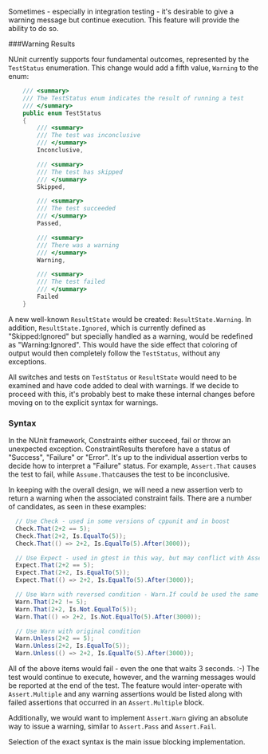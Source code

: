 Sometimes - especially in integration testing - it's desirable to give a warning message but continue execution. This feature will provide the ability to do so.

###Warning Results

NUnit currently supports four fundamental outcomes, represented by the `TestStatus` enumeration. This change would add a fifth value, `Warning` to the enum:

```C#
    /// <summary>
    /// The TestStatus enum indicates the result of running a test
    /// </summary>
    public enum TestStatus
    {
        /// <summary>
        /// The test was inconclusive
        /// </summary>
        Inconclusive,

        /// <summary>
        /// The test has skipped 
        /// </summary>
        Skipped,

        /// <summary>
        /// The test succeeded
        /// </summary>
        Passed,

        /// <summary>
        /// There was a warning
        /// </summary>
        Warning,

        /// <summary>
        /// The test failed
        /// </summary>
        Failed
    }
```

A new well-known `ResultState` would be created: `ResultState.Warning`. In addition, `ResultState.Ignored`, which is currently defined as "Skipped:Ignored" but specially handled as a warning, would be redefined as "Warning:Ignored". This would have the side effect that coloring of output would then completely follow the `TestStatus`, without any exceptions.

All switches and tests on `TestStatus` or `ResultState` would need to be examined and have code added to deal with warnings. If we decide to proceed with this, it's probably best to make these internal changes before moving on to the explicit syntax for warnings.

### Syntax

In the NUnit framework, Constraints either succeed, fail or throw an unexpected exception. ConstraintResults therefore have a status of "Success", "Failure" or "Error". It's up to the individual assertion verbs to decide how to interpret a "Failure" status. For example, `Assert.That` causes the test to fail, while `Assume.That`causes the test to be inconclusive.

In keeping with the overall design, we will need a new assertion verb to return a warning when the associated constraint fails. There are a number of candidates, as seen in these examples:

```C#
  // Use Check - used in some versions of cppunit and in boost
  Check.That(2+2 == 5);
  Check.That(2+2, Is.EqualTo(5));
  Check.That(() => 2+2, Is.EqualTo(5).After(3000));

  // Use Expect - used in gtest in this way, but may conflict with AssertionHelper
  Expect.That(2+2 == 5);
  Expect.That(2+2, Is.EqualTo(5));
  Expect.That(() => 2+2, Is.EqualTo(5).After(3000));

  // Use Warn with reversed condition - Warn.If could be used the same way
  Warn.That(2+2 != 5);
  Warn.That(2+2, Is.Not.EqualTo(5));
  Warn.That(() => 2+2, Is.Not.EqualTo(5).After(3000));

  // Use Warn with original condition
  Warn.Unless(2+2 == 5);
  Warn.Unless(2+2, Is.EqualTo(5));
  Warn.Unless(() => 2+2, Is.EqualTo(5).After(3000));
```

All of the above items would fail - even the one that waits 3 seconds. :-) The test would continue to execute, however, and the warning messages would be reported at the end of the test. The feature would inter-operate with `Assert.Multiple` and any warning assertions would be listed along with failed assertions that occurred in an `Assert.Multiple` block.

Additionally, we would want to implement `Assert.Warn` giving an absolute way to issue a warning, similar to `Assert.Pass` and `Assert.Fail`.

Selection of the exact syntax is the main issue blocking implementation.